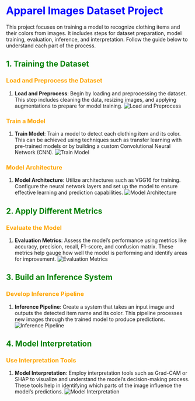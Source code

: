 
# <span style="color:blue">Apparel Images Dataset Project</span>

This project focuses on training a model to recognize clothing items and their colors from images. It includes steps for dataset preparation, model training, evaluation, inference, and interpretation. Follow the guide below to understand each part of the process.

## <span style="color:green">1. Training the Dataset</span>

### <span style="color:orange">Load and Preprocess the Dataset</span>
1. **Load and Preprocess**: Begin by loading and preprocessing the dataset. This step includes cleaning the data, resizing images, and applying augmentations to prepare for model training.
![Load and Preprocess](https://cdn.prod.website-files.com/5d7b77b063a9066d83e1209c/627d12514852e122009eb71d_616b66004c27f02e81330769_data-training-needs-cover%2520(1).png)

### <span style="color:orange">Train a Model</span>
1. **Train Model**: Train a model to detect each clothing item and its color. This can be achieved using techniques such as transfer learning with pre-trained models or by building a custom Convolutional Neural Network (CNN).
![Train Model](https://miro.medium.com/v2/resize:fit:1120/1*-5wlIFa3hdo-omU4EwZXdA.png)

### <span style="color:orange">Model Architecture</span>
1. **Model Architecture**: Utilize architectures such as VGG16 for training. Configure the neural network layers and set up the model to ensure effective learning and prediction capabilities.
![Model Architecture](https://neurohive.io/wp-content/uploads/2018/11/vgg16-1-e1542731207177.png)

## <span style="color:green">2. Apply Different Metrics</span>

### <span style="color:orange">Evaluate the Model</span>
1. **Evaluation Metrics**: Assess the model’s performance using metrics like accuracy, precision, recall, F1-score, and confusion matrix. These metrics help gauge how well the model is performing and identify areas for improvement.
![Evaluation Metrics](https://cdn.prod.website-files.com/63119622d2a6edf1d171e0bc/654ccb9e481a6f0784a0f2e0_1*tlrYPZgfX9cc1_RCPHPoJg.png)

## <span style="color:green">3. Build an Inference System</span>

### <span style="color:orange">Develop Inference Pipeline</span>
1. **Inference Pipeline**: Create a system that takes an input image and outputs the detected item name and its color. This pipeline processes new images through the trained model to produce predictions.
![Inference Pipeline](https://www.velebit.ai/images/products/color-api/multi-color-detection.svg)

## <span style="color:green">4. Model Interpretation</span>

### <span style="color:orange">Use Interpretation Tools</span>
1. **Model Interpretation**: Employ interpretation tools such as Grad-CAM or SHAP to visualize and understand the model’s decision-making process. These tools help in identifying which parts of the image influence the model’s predictions.
![Model Interpretation](https://learnopencv.com/wp-content/uploads/2023/12/GradCAM-architecture.png)

